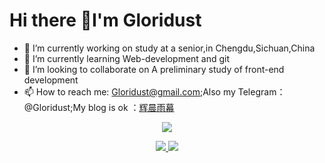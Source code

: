 # Hi there 👋I'm Gloridust

- 🔭 I’m currently working on study at a senior,in Chengdu,Sichuan,China
- 🌱 I’m currently learning Web-development and git
- 👯 I’m looking to collaborate on A preliminary study of front-end development
- 📫 How to reach me: Gloridust@gmail.com;Also my Telegram：@Gloridust;My blog is ok ：[辉晨雨幕](https://gloridust.xyz)


<p align="center">
  <a href="https://github.com/Gloridust">
    <img src="https://github-readme-stats-eight-theta.vercel.app/api?username=Gloridust&show_icons=true&theme=algolia&include_all_commits=true&count_private=true&hide=prs,issues"/>
  </a>
</p>
 
<p align="center">
  <a href="https://github.com/Gloridust">
    <img src="https://github-readme-stats-eight-theta.vercel.app/api/top-langs/?username=Gloridust&layout=compact&langs_count=8&theme=algolia"/>
  </a>
  <a href="https://Gloridust.github.io">
    <img src="https://github-readme-stats.anuraghazra1.vercel.app/api/pin/?username=Gloridust&repo=Gloridust.github.io&theme=algolia" />
  </a>
</p>
